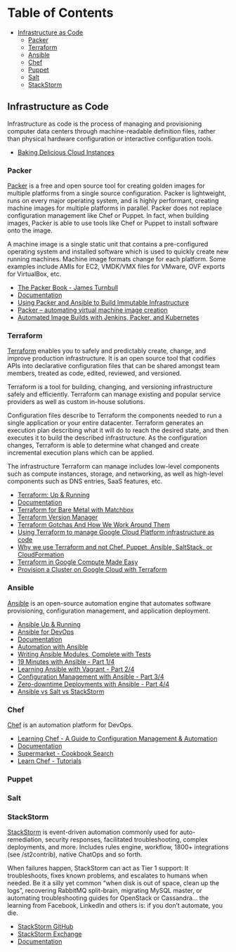 Table of Contents
=================

* [Infrastructure as Code](#infrastructure-as-code)
  * [Packer](#packer)
  * [Terraform](#terraform)
  * [Ansible](#ansible)
  * [Chef](#chef)
  * [Puppet](#puppet)
  * [Salt](#salt)
  * [StackStorm](#stackstorm)

## Infrastructure as Code

Infrastructure as code is the process of managing and provisioning computer data centers through machine-readable definition files, rather than physical hardware configuration or interactive configuration tools.

- [Baking Delicious Cloud Instances](https://blog.kintoandar.com/2017/06/Baking-delicious-cloud-instances.html)

### Packer

[Packer](https://www.packer.io/) is a free and open source tool for creating golden images for multiple platforms from a single source configuration. Packer is lightweight, runs on every major operating system, and is highly performant, creating machine images for multiple platforms in parallel. Packer does not replace configuration management like Chef or Puppet. In fact, when building images, Packer is able to use tools like Chef or Puppet to install software onto the image.

A machine image is a single static unit that contains a pre-configured operating system and installed software which is used to quickly create new running machines. Machine image formats change for each platform. Some examples include AMIs for EC2, VMDK/VMX files for VMware, OVF exports for VirtualBox, etc.

- [The Packer Book - James Turnbull](https://packerbook.com/)
- [Documentation](https://www.packer.io/docs/index.html)
- [Using Packer and Ansible to Build Immutable Infrastructure](https://blog.codeship.com/packer-ansible/)
- [Packer – automating virtual machine image creation](http://alexconst.net/2016/01/11/packer/)
- [Automated Image Builds with Jenkins, Packer, and Kubernetes](https://cloud.google.com/solutions/automated-build-images-with-jenkins-kubernetes)

### Terraform

[Terraform](https://www.terraform.io/) enables you to safely and predictably create, change, and improve production infrastructure. It is an open source tool that codifies APIs into declarative configuration files that can be shared amongst team members, treated as code, edited, reviewed, and versioned.

Terraform is a tool for building, changing, and versioning infrastructure safely and efficiently. Terraform can manage existing and popular service providers as well as custom in-house solutions.

Configuration files describe to Terraform the components needed to run a single application or your entire datacenter. Terraform generates an execution plan describing what it will do to reach the desired state, and then executes it to build the described infrastructure. As the configuration changes, Terraform is able to determine what changed and create incremental execution plans which can be applied.

The infrastructure Terraform can manage includes low-level components such as compute instances, storage, and networking, as well as high-level components such as DNS entries, SaaS features, etc.

- [Terraform: Up & Running](http://www.terraformupandrunning.com/)
- [Documentation](https://www.terraform.io/docs/index.html)
- [Terraform for Bare Metal with Matchbox](https://coreos.com/blog/matchbox-with-terraform)
- [Terraform Version Manager](https://github.com/kamatama41/tfenv)
- [Terraform Gotchas And How We Work Around Them](https://blog.heapanalytics.com/terraform-gotchas/)
- [Using Terraform to manage Google Cloud Platform infrastructure as code](https://cloudplatform.googleblog.com/2017/04/guest-post-using-Terraform-to-manage-Google-Cloud-Platform-infrastructure-as-code.html)
- [Why we use Terraform and not Chef, Puppet, Ansible, SaltStack, or CloudFormation](https://blog.gruntwork.io/why-we-use-terraform-and-not-chef-puppet-ansible-saltstack-or-cloudformation-7989dad2865c)
- [Terraform in Google Compute Made Easy](https://sweetcode.io/terraform-google-compute-made-easy/)
- [Provision a Cluster on Google Cloud with Terraform](https://lincolnloop.com/blog/provision-cluster-google-cloud-terraform/)

### Ansible

[Ansible](https://www.ansible.com/) is an open-source automation engine that automates software provisioning, configuration management, and application deployment.

- [Ansible Up & Running](https://www.ansible.com/ansible-book)
- [Ansible for DevOps](https://leanpub.com/ansible-for-devops)
- [Documentation](http://docs.ansible.com/)
- [Automation with Ansible](https://medium.com/@alonisser/automation-with-ansible-50ad4b9ab919)
- [Writing Ansible Modules, Complete with Tests](https://www.pluralsight.com/guides/python/writing-ansible-modules-complete-with-tests)
- [19 Minutes with Ansible - Part 1/4](https://sysadmincasts.com/episodes/43-19-minutes-with-ansible-part-1-4)
- [Learning Ansible with Vagrant - Part 2/4](https://sysadmincasts.com/episodes/45-learning-ansible-with-vagrant-part-2-4)
- [Configuration Management with Ansible - Part 3/4](https://sysadmincasts.com/episodes/46-configuration-management-with-ansible-part-3-4)
- [Zero-downtime Deployments with Ansible - Part 4/4](https://sysadmincasts.com/episodes/47-zero-downtime-deployments-with-ansible-part-4-4)
- [Ansible vs Salt vs StackStorm](https://medium.com/@anthonypjshaw/ansible-v-s-salt-saltstack-v-s-stackstorm-3d8f57149368)

### Chef

[Chef](https://www.chef.io/) is an automation platform for DevOps.

- [Learning Chef - A Guide to Configuration Management & Automation](http://shop.oreilly.com/product/0636920032397.do)
- [Documentation](https://docs.chef.io/)
- [Supermarket - Cookbook Search](https://supermarket.chef.io/)
- [Learn Chef - Tutorials](https://learn.chef.io/#/)

### Puppet

### Salt

### StackStorm

[StackStorm](https://stackstorm.com/) is event-driven automation commonly used for auto-remediation, security responses, facilitated troubleshooting, complex deployments, and more. Includes rules engine, workflow, 1800+ integrations (see /st2contrib), native ChatOps and so forth.

When failures happen, StackStorm can act as Tier 1 support: It troubleshoots, fixes known problems, and escalates to humans when needed. Be it a silly yet common “when disk is out of space, clean up the logs”, recovering RabbitMQ split-brain, migrating MySQL master, or automating troubleshooting guides for OpenStack or Cassandra… the learning from Facebook, LinkedIn and others is: if you don’t automate, you die.

- [StackStorm GitHub](https://github.com/StackStorm/st2)
- [StackStorm Exchange](https://exchange.stackstorm.org/)
- [Documentation](https://docs.stackstorm.com/index.html)
